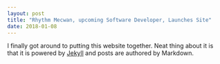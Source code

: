 ```yaml
---
layout: post
title: "Rhythm Mecwan, upcoming Software Developer, Launches Site"
date: 2018-01-08
---
```


I finally got around to putting this website together. Neat thing about it is that it is powered by [Jekyll](http://jekyllrb.com) and posts are authored by Markdown.
